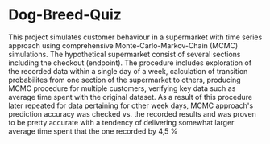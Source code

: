 # Dog-Breed-Quiz
This project simulates customer behaviour in a supermarket with time series approach using comprehensive Monte-Carlo-Markov-Chain (MCMC) simulations.
The hypothetical supermarket consist of several sections including the checkout (endpoint). The procedure includes exploration of the recorded data within a single day of a week, 
calculation of transition probabilites from one section of the supermarket to others, producing MCMC procedure for multiple customers, 
verifying key data such as average time spent with the original dataset. 
As a result of this procedure later repeated for data pertaining for other week days, MCMC approach's prediction accuracy was checked vs. the recorded results and was proven to be 
pretty accurate with a tendency of delivering somewhat larger average time spent that the one recorded by 4,5 % 
